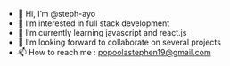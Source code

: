 - 👋 Hi, I’m @steph-ayo
- 👀 I’m interested in full stack development
- 🌱 I’m currently learning javascript and react.js
- 💞️ I’m looking forward to collaborate on several projects
- 📫 How to reach me : popoolastephen19@gmail.com

<!---
steph-ayo/steph-ayo is a ✨ special ✨ repository because its `README.md` (this file) appears on your GitHub profile.
You can click the Preview link to take a look at your changes.
--->
